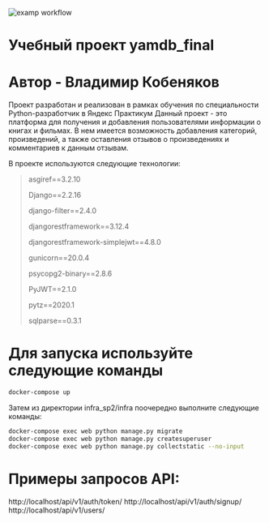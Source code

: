 

![examp workflow](https://github.com/VladimirKobenyakov/yamdb_final/actions/workflows/main.yml/badge.svg)


# Учебный проект yamdb_final
# Автор - Владимир Кобеняков

Проект разработан и реализован в рамках обучения по специальности Python-разработчик в Яндекс Практикум
Данный проект - это платформа для получения и добавления пользователями информации о книгах и фильмах. В нем имеется возможность добавления категорий, произведений, а также оставления отзывов о произведениях и комментариев к данным отзывам.

В проекте используются следующие технологии:
>asgiref==3.2.10
> 
>Django==2.2.16
> 
>django-filter==2.4.0
> 
>djangorestframework==3.12.4
> 
>djangorestframework-simplejwt==4.8.0
> 
>gunicorn==20.0.4
> 
>psycopg2-binary==2.8.6
> 
>PyJWT==2.1.0
> 
>pytz==2020.1
> 
>sqlparse==0.3.1

# Для запуска используйте следующие команды

```sh
docker-compose up
```

Затем из директории infra_sp2/infra поочередно выполните следующие команды:

```sh
docker-compose exec web python manage.py migrate
docker-compose exec web python manage.py createsuperuser
docker-compose exec web python manage.py collectstatic --no-input 
```

# Примеры запросов API:
http://localhost/api/v1/auth/token/
http://localhost/api/v1/auth/signup/
http://localhost/api/v1/users/
